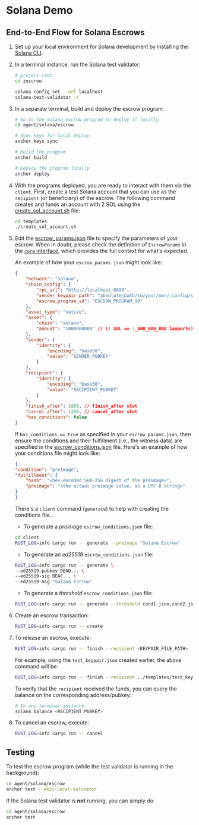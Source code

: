# Solana Demo

## End-to-End Flow for Solana Escrows

1. Set up your local environment for Solana development by installing the [Solana CLI](https://solana.com/docs/intro/installation).

2. In a terminal instance, run the Solana test validator:

    ```sh
    # project root
    cd zescrow

    solana config set --url localhost
    solana-test-validator -r
    ```

3. In a separate terminal, build and deploy the escrow program:

    ```sh
    # Go to the Solana escrow program to deploy it locally
    cd agent/solana/escrow

    # Sync keys for local deploy
    anchor keys sync

    # Build the program
    anchor build

    # Deploy the program locally
    anchor deploy
    ```

4. With the programs deployed, you are ready to interact with them via the `client`. First, create a test Solana account that you can use as the `recipient` (or beneficiary) of the escrow. The following command creates and funds an account with 2 SOL using the [create_sol_account.sh](/templates/create_sol_account.sh) file:

    ```sh
    cd templates
    ./create_sol_account.sh
    ```

5. Edit the [escrow_params.json](/templates/escrow_params.json) file to specify the parameters of your escrow. When in doubt, please check the definition of `EscrowParams` in the [`core` interface](/core/src/interface.rs), which provides the full context for what's expected.

    An example of how your `escrow_params.json` might look like:

    ```json
    {
        "network": "solana",
        "chain_config": {
            "rpc_url": "http://localhost:8899",
            "sender_keypair_path": "absolute/path/to/your/own/.config/solana/id.json",
            "escrow_program_id": "ESCROW_PROGRAM_ID"
        },
        "asset_type": "native",
        "asset": {
            "chain": "solana",
            "amount": "1000000000" // (1 SOL == 1_000_000_000 lamports)
        },
        "sender": {
            "identity": {
                "encoding": "base58",
                "value": "SENDER_PUBKEY"
            }
        },
        "recipient": {
            "identity": {
                "encoding": "base58",
                "value": "RECIPIENT_PUBKEY"
            }
        },
        "finish_after": 1000, // finish_after slot
        "cancel_after": 1200, // cancel_after slot
        "has_conditions": false
    }
    ```

    If `has_conditions == true` as specified in your `escrow_params.json`, then ensure the conditions and their fulfillment (i.e., the witness data) are specified in the [escrow_conditions.json](/templates/escrow_conditions.json) file. Here's an example of how your conditions file might look like:

    ```json
    {
    "condition": "preimage",
    "fulfillment": {
        "hash": "<hex-encoded SHA-256 digest of the preimage>",
        "preimage": "<the actual preimage value, as a UTF-8 string>"
    }
    }
    ```

    There's a `client` command (`generate`) to help with creating the conditions file...

    * To generate a _preimage_ `escrow_conditions.json` file:

    ```sh
    cd client
    RUST_LOG=info cargo run -- generate --preimage "Solana Escrow"
    ```

    * To generate an _ed25519_ `escrow_conditions.json` file:

    ```sh
    RUST_LOG=info cargo run -- generate \
    --ed25519-pubkey DEAD... \
    --ed25519-sig BEAF... \
    --ed25519-msg "Solana Escrow"
    ```

    * To generate a _threshold_ `escrow_conditions.json` file:

    ```sh
    RUST_LOG=info cargo run -- generate --threshold cond1.json,cond2.json,cond3.json --n 2
    ```

6. Create an escrow transaction:

    ```sh
    RUST_LOG=info cargo run -- create
    ```

7. To release an escrow, execute:

    ```sh
    RUST_LOG=info cargo run -- finish --recipient <KEYPAIR_FILE_PATH>
    ```

    For example, using the `test_keypair.json` created earlier, the above command will be:

    ```sh
    RUST_LOG=info cargo run -- finish --recipient ../templates/test_keypair.json
    ```

    To verify that the `recipient` received the funds, you can query the balance on the corresponding address/pubkey:

    ```sh
    # In any terminal instance
    solana balance <RECIPIENT_PUBKEY>
    ```

8. To cancel an escrow, execute:

    ```sh
    RUST_LOG=info cargo run -- cancel
    ```

## Testing

To test the escrow program (while the test validator is running in the background):

```sh
cd agent/solana/escrow
anchor test --skip-local-validator
```

If the Solana test validator is **not** running, you can simply do:

```sh
cd agent/solana/escrow
anchor test
```
